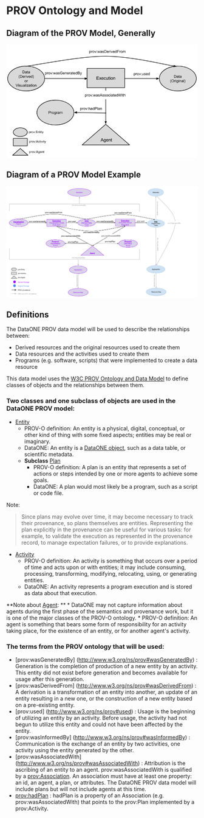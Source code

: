 PROV Ontology and Model
=======================

Diagram of the PROV Model, Generally
------------------------------------
![PROV Model Diagram](images/PROV_Annotation_Diagram.png)


Diagram of a PROV Model Example
------------------------------------
![PROV Model Diagram](images/PROV_Annotation_Diagram_Example.png)


Definitions
-----------
The DataONE PROV data model will be used to describe the relationships between:
* Derived resources and the original resources used to create them
* Data resources and the activities used to create them
* Programs (e.g. software, scripts) that were implemented to create a data resource

This data model uses the [W3C PROV Ontology and Data Model](http://www.w3.org/TR/prov-o/) to define classes of objects and the relationships between them. 

### Two classes and one subclass of objects are used in the DataONE PROV model:
* [Entity](http://www.w3.org/TR/2013/REC-prov-o-20130430/#Entity)
	* PROV-O definition: An entity is a physical, digital, conceptual, or other kind of thing with some fixed aspects; entities may be real or imaginary.
	* DataONE: An entity is a [DataONE object](http://mule1.dataone.org/ArchitectureDocs-current/overview.html), such as a data table, or scientific metadata.
	* **Subclass** [Plan](http://www.w3.org/TR/2013/REC-prov-o-20130430/#Plan)
		* PROV-O definition: A plan is an entity that represents a set of actions or steps intended by one or more agents to achieve some goals.
		* DataONE: A plan would most likely be a program, such as a script or code file.

Note:
> Since plans may evolve over time, it may become necessary to track their provenance, so plans themselves are entities. Representing the plan explicitly in the provenance can be useful for various tasks: for example, to validate the execution as represented in the provenance record, to manage expectation failures, or to provide explanations.

* [Activity](http://www.w3.org/TR/2013/REC-prov-o-20130430/#Activity)
	* PROV-O definition: An activity is something that occurs over a period of time and acts upon or with entities; it may include consuming, processing, transforming, modifying, relocating, using, or generating entities.
	* DataONE: An activity represents a program execution and is stored as data about that execution.
	
	
**Note about [Agent](http://www.w3.org/TR/2013/REC-prov-o-20130430/#Agent): ** 
	* DataONE may not capture information about agents during the first phase of the semantics and provenance work, but it is one of the major classes of the PROV-O ontology.
	* PROV-O definition: An agent is something that bears some form of responsibility for an activity taking place, for the existence of an entity, or for another agent's activity.

		
### The terms from the PROV ontology that will be used:
   * [prov:wasGeneratedBy] (http://www.w3.org/ns/prov#wasGeneratedBy) : Generation is the completion of production of a new entity by an activity. This entity did not exist before generation and becomes available for usage after this generation.
   * [prov:wasDerivedFrom] (http://www.w3.org/ns/prov#wasDerivedFrom) : A derivation is a transformation of an entity into another, an update of an entity resulting in a new one, or the construction of a new entity based on a pre-existing entity.
   * [prov:used] (http://www.w3.org/ns/prov#used) : Usage is the beginning of utilizing an entity by an activity. Before usage, the activity had not begun to utilize this entity and could not have been affected by the entity.
   * [prov:wasInformedBy] (http://www.w3.org/ns/prov#wasInformedBy) : Communication is the exchange of an entity by two activities, one activity using the entity generated by the other.
   * [prov:wasAssociatedWith] (http://www.w3.org/ns/prov#wasAssociatedWith) : Attribution is the ascribing of an entity to an agent. prov:wasAssociatedWith is qualified by a [prov:Association](http://www.w3.org/TR/prov-dm/#term-Association). An association must have at least one property: an id, an agent, a plan, or attributes. The DataONE PROV data model will include plans but will not include agents at this time.
   * [prov:hadPlan](http://www.w3.org/ns/prov#hadPlan) : hadPlan is a property of an Association (e.g. prov:wasAssociatedWith) that points to the prov:Plan implemented by a prov:Activity.

